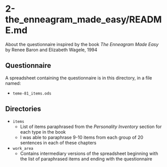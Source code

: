 
# 2-the_enneagram_made_easy/README.md

About the questionnaire inspired by the book *The Enneagram Made Easy* by Renee Baron and Elizabeth Wagele, 1994

## Questionnaire

A spreadsheet containing the questionnaire is in this directory, in a file named:

- `teme-81_items.ods`

## Directories

- `items`
  - List of items paraphrased from the *Personality Inventory* section for each type in the book
  - I was able to paraphrase 9-10 items from each group of 20 sentences in each of these chapters
- `work_area`
  - Contains intermediary versions of the spreadsheet beginning with the list of paraphrased items and ending with the questionnaire

